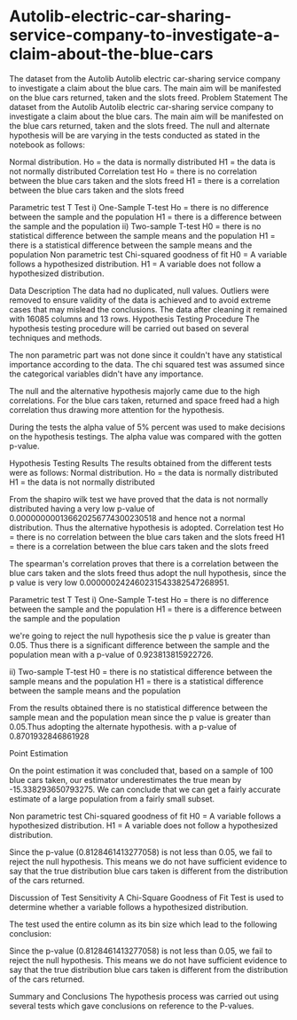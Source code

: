 # Autolib-electric-car-sharing-service-company-to-investigate-a-claim-about-the-blue-cars
The dataset from the Autolib Autolib electric car-sharing service company to investigate a claim about the blue cars. The main aim will be manifested on the blue cars returned, taken and the slots freed.
Problem Statement
The dataset from the Autolib Autolib electric car-sharing service company to investigate a claim about the blue cars. The main aim will be manifested on the blue cars returned, taken and the slots freed.
The null and alternate hypothesis will be are varying in the tests conducted as stated in the notebook as follows:

Normal distribution.
Ho = the data is normally distributed
H1 = the data is not normally distributed
 Correlation test
Ho = there is no correlation between the blue cars taken and the slots freed
H1 = there is a correlation between the blue cars taken and the slots freed

Parametric test
T Test
i) One-Sample T-test
Ho = there is no difference between the sample and the population
H1 = there is a difference between the sample and the population
ii) Two-sample T-test
H0 = there is no statistical difference between the sample means and the population
H1 = there is a statistical difference between the sample means and the population
Non parametric test
Chi-squared goodness of fit
H0 = A variable follows a hypothesized distribution.
H1 = A variable does not follow a hypothesized distribution.


Data Description
The data had no duplicated, null values. Outliers were removed to ensure validity of the data is achieved and to avoid extreme cases that may mislead the conclusions. The data after cleaning it remained with 16085 columns and  13 rows.
Hypothesis Testing Procedure
The hypothesis testing procedure will be carried out based on several techniques and methods.


The non parametric part was not done since it couldn't have any statistical importance according to the data. The chi squared test was assumed since the categorical variables didn't have any importance.

The null and the alternative hypothesis majorly came due to the high correlations. For the blue cars taken, returned and space freed had a high correlation thus drawing more attention for the hypothesis.

During the tests the alpha value of 5% percent was used to make decisions on the hypothesis testings. The alpha value was compared with the gotten p-value.

Hypothesis Testing Results
The results obtained from the different tests were as follows:
Normal distribution.
Ho = the data is normally distributed
H1 = the data is not normally distributed

From the shapiro wilk test we have proved that the data is not normally distributed having a very low p-value of 0.000000000136620256774300230518 and hence not a normal distribution. Thus the alternative hypothesis is adopted.
Correlation test
Ho = there is no correlation between the blue cars taken and the slots freed
H1 = there is a correlation between the blue cars taken and the slots freed

The spearman's correlation proves that there is a correlation between the blue cars taken and the slots freed thus adopt the null hypothesis, since the p value is very low 0.000000242460231543382547268951.


Parametric test
T Test
i) One-Sample T-test
Ho = there is no difference between the sample and the population
H1 = there is a difference between the sample and the population

we're going to reject the null hypothesis sice the p value is greater than 0.05. Thus there is a significant difference between the sample and the population mean with a p-value of 0.923813815922726.

ii) Two-sample T-test
H0 = there is no statistical difference between the sample means and the population
H1 = there is a statistical difference between the sample means and the population

From the results obtained there is no statistical difference between the sample mean and the population mean since the p value is greater than 0.05.Thus adopting the alternate hypothesis. with a p-value of 0.8701932846861928

Point Estimation

On the point estimation it was concluded that,  based on a sample of 100 blue cars taken, our estimator underestimates the true mean by -15.338293650793275. We can conclude that we can get a fairly accurate estimate of a large population from a fairly small subset.

Non parametric test
Chi-squared goodness of fit
H0 = A variable follows a hypothesized distribution.
H1 = A variable does not follow a hypothesized distribution.

Since the p-value (0.8128461413277058) is not less than 0.05, we fail to reject the null hypothesis. This means we do not have sufficient evidence to say that the true distribution blue cars taken is different from the distribution of the cars returned.

Discussion of Test Sensitivity
A Chi-Square Goodness of Fit Test is used to determine whether a variable follows a hypothesized distribution.

The test used the entire column as its bin size which lead to the following conclusion:

Since the p-value (0.8128461413277058) is not less than 0.05, we fail to reject the null hypothesis. This means we do not have sufficient evidence to say that the true distribution blue cars taken is different from the distribution of the cars returned.

Summary and Conclusions
The hypothesis process was carried out using several tests which gave conclusions on reference to the P-values.
